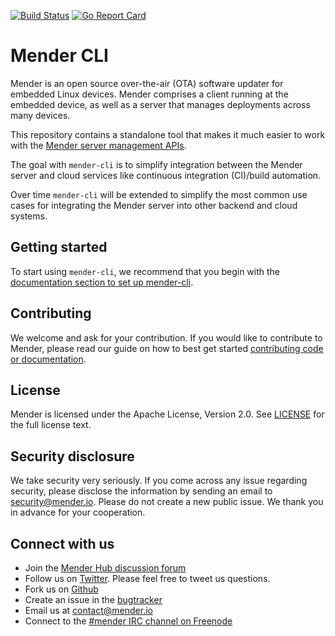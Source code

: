 [![Build Status](https://travis-ci.org/mendersoftware/mender-cli.svg?branch=master)](https://travis-ci.org/mendersoftware/mender-cli)
[![Go Report Card](https://goreportcard.com/badge/github.com/mendersoftware/mender-cli)](https://goreportcard.com/report/github.com/mendersoftware/mender-cli)


Mender CLI
========================

Mender is an open source over-the-air (OTA) software updater for embedded Linux
devices. Mender comprises a client running at the embedded device, as well as
a server that manages deployments across many devices.

This repository contains a standalone tool that makes it much easier to work
with the [Mender server management APIs](https://docs.mender.io/apis/management-apis).

The goal with `mender-cli` is to simplify integration between the Mender server
and cloud services like continuous integration (CI)/build automation.

Over time `mender-cli` will be extended to simplify the most common use cases
for integrating the Mender server into other backend and cloud systems.


## Getting started

To start using `mender-cli`, we recommend that you begin with the
[documentation section to set up mender-cli](https://docs.mender.io/server-integration/using-the-apis#set-up-mender-cli).


## Contributing

We welcome and ask for your contribution. If you would like to contribute to
Mender, please read our guide on how to best get started [contributing code or
documentation](https://github.com/mendersoftware/mender/blob/master/CONTRIBUTING.md).


## License

Mender is licensed under the Apache License, Version 2.0. See
[LICENSE](https://github.com/mendersoftware/mender-cli/blob/master/LICENSE) for
the full license text.


## Security disclosure

We take security very seriously. If you come across any issue regarding
security, please disclose the information by sending an email to
[security@mender.io](security@mender.io). Please do not create a new public
issue. We thank you in advance for your cooperation.


## Connect with us

* Join the [Mender Hub discussion forum](https://hub.mender.io)
* Follow us on [Twitter](https://twitter.com/mender_io). Please
  feel free to tweet us questions.
* Fork us on [Github](https://github.com/mendersoftware)
* Create an issue in the [bugtracker](https://tracker.mender.io/projects/MEN)
* Email us at [contact@mender.io](mailto:contact@mender.io)
* Connect to the [#mender IRC channel on Freenode](http://webchat.freenode.net/?channels=mender)
